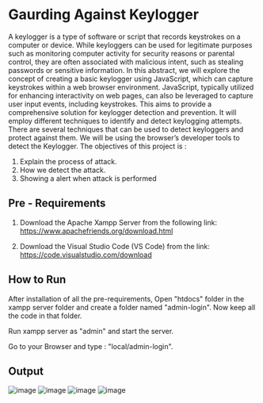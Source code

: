 
# Gaurding Against Keylogger

A keylogger is a type of software or script that records keystrokes on a computer or device. While
keyloggers can be used for legitimate purposes such as monitoring computer activity for security reasons
or parental control, they are often associated with malicious intent, such as stealing passwords or sensitive
information. In this abstract, we will explore the concept of creating a basic keylogger using JavaScript,
which can capture keystrokes within a web browser environment. JavaScript, typically utilized for
enhancing interactivity on web pages, can also be leveraged to capture user input events, including
keystrokes. This aims to provide a comprehensive solution for keylogger detection and prevention. It will
employ different techniques to identify and detect keylogging attempts. There are several techniques that
can be used to detect keyloggers and protect against them. We will be using the browser’s developer tools
to detect the Keylogger. The objectives of this project is :

1. Explain the process of attack.
2. How we detect the attack.
3. Showing a alert when attack is performed



## Pre - Requirements

1. Download the Apache Xampp Server from the following link:
    https://www.apachefriends.org/download.html

2. Download the Visual Studio Code (VS Code) from the link:
    https://code.visualstudio.com/download
## How to Run

After installation of all the pre-requirements, Open "htdocs" folder in the xampp server folder and create a folder named "admin-login". Now keep all the code in that folder.

Run xampp server as "admin" and start the server.

Go to your Browser and type : "local/admin-login".


## Output
![image](https://github.com/Kompelli-Anurudh/Guarding-Against-Keylogger/assets/128072700/69a9614a-9e16-48fb-90c7-95f1545f523b)
![image](https://github.com/Kompelli-Anurudh/Guarding-Against-Keylogger/assets/128072700/f3c8f2f4-4272-4218-b189-7dced37c33b4)
![image](https://github.com/Kompelli-Anurudh/Guarding-Against-Keylogger/assets/128072700/a65e616b-3476-48db-8e1a-b19437f2b4da)
![image](https://github.com/Kompelli-Anurudh/Guarding-Against-Keylogger/assets/128072700/7a7199c6-3f4f-42db-9502-76286ccfcf53)


